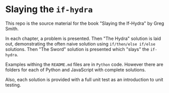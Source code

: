 # Slaying the `if-hydra`

This repo is the source material for the book "Slaying the If-Hydra" by Greg Smith.

In each chapter, a problem is presented. Then "The Hydra" solution is laid out, demonstrating the often naive solution using `if/then/else if/else` solutions. Then "The Sword" solution is presented which "slays" the `if-hydra`.

Examples withing the `README.md` files are in `Python` code. However there are folders for each of Python and JavaScript with complete solutions.

Also, each solution is provided with a full unit test as an introduction to unit testing.